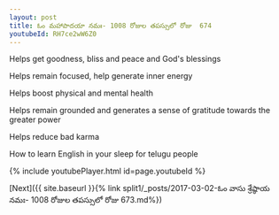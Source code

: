 ```yaml
---
layout: post
title: ఓం మహాపాదయా నమః- 1008 రోజుల తపస్సులో రోజు  674
youtubeId: RH7ce2wW6Z0
---
```

 
 
Helps get goodness, bliss and peace and God's blessings
 
Helps remain focused, help generate inner energy 
 
Helps boost physical and mental health 
 
Helps remain grounded and generates a sense of gratitude towards the greater power 
 
Helps reduce bad karma
 
How to learn English in your sleep for telugu people
 
 
 
 


{% include youtubePlayer.html id=page.youtubeId %}
 
[Next]({{ site.baseurl }}{% link split1/_posts/2017-03-02-ఓం వాసు శ్రేష్ఠాయ నమః- 1008 రోజుల తపస్సులో రోజు  673.md%})
 
